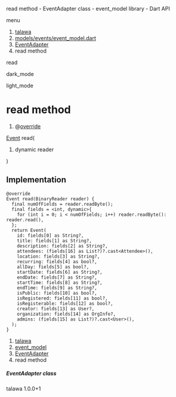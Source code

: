 




read method - EventAdapter class - event\_model library - Dart API







menu

1. [talawa](../../index.html)
2. [models/events/event\_model.dart](../../file-___home_harshil_Desktop_open-source_palisadoes_talawa_lib_models_events_event_model/)
3. [EventAdapter](../../file-___home_harshil_Desktop_open-source_palisadoes_talawa_lib_models_events_event_model/EventAdapter-class.html)
4. read method

read


dark\_mode

light\_mode




# read method


1. @[override](https://api.flutter.dev/flutter/dart-core/override-constant.html)

[Event](../../file-___home_harshil_Desktop_open-source_palisadoes_talawa_lib_models_events_event_model/Event-class.html)
read(

1. dynamic reader

)

## Implementation

```
@override
Event read(BinaryReader reader) {
  final numOfFields = reader.readByte();
  final fields = <int, dynamic>{
    for (int i = 0; i < numOfFields; i++) reader.readByte(): reader.read(),
  };
  return Event(
    id: fields[0] as String?,
    title: fields[1] as String?,
    description: fields[2] as String?,
    attendees: (fields[16] as List?)?.cast<Attendee>(),
    location: fields[3] as String?,
    recurring: fields[4] as bool?,
    allDay: fields[5] as bool?,
    startDate: fields[6] as String?,
    endDate: fields[7] as String?,
    startTime: fields[8] as String?,
    endTime: fields[9] as String?,
    isPublic: fields[10] as bool?,
    isRegistered: fields[11] as bool?,
    isRegisterable: fields[12] as bool?,
    creator: fields[13] as User?,
    organization: fields[14] as OrgInfo?,
    admins: (fields[15] as List?)?.cast<User>(),
  );
}
```

 


1. [talawa](../../index.html)
2. [event\_model](../../file-___home_harshil_Desktop_open-source_palisadoes_talawa_lib_models_events_event_model/)
3. [EventAdapter](../../file-___home_harshil_Desktop_open-source_palisadoes_talawa_lib_models_events_event_model/EventAdapter-class.html)
4. read method

##### EventAdapter class





talawa
1.0.0+1






